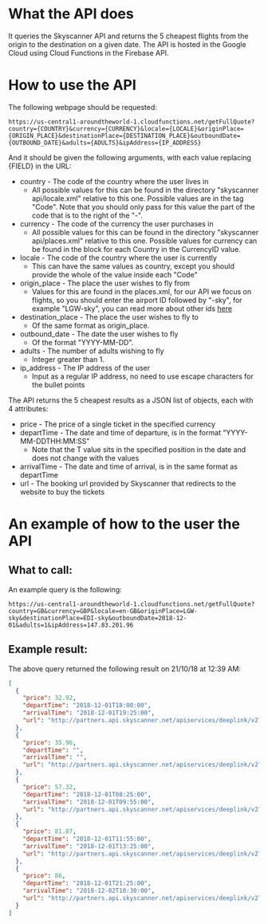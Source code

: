 # What the API does

It queries the Skyscanner API and returns the 5 cheapest flights from the origin to the destination on a given date. The API is hosted in the Google Cloud using Cloud Functions in the Firebase API.

# How to use the API

The following webpage should be requested:

```
https://us-central1-aroundtheworld-1.cloudfunctions.net/getFullQuote?country={COUNTRY}&currency={CURRENCY}&locale={LOCALE}&originPlace={ORIGIN_PLACE}&destinationPlace={DESTINATION_PLACE}&outboundDate={OUTBOUND_DATE}&adults={ADULTS}&ipAddress={IP_ADDRESS}
```

And it should be given the following arguments, with each value replacing {FIELD} in the URL:
* country - The code of the country where the user lives in
    * All possible values for this can be found in the directory "skyscanner api/locale.xml" relative to this one. Possible values are in the tag "Code". Note that you should only pass for this value the part of the code that is to the right of the "-".
* currency - The code of the currency the user purchases in
    * All possible values for this can be found in the directory "skyscanner api/places.xml" relative to this one. Possible values for currency can be found in the block for each Country in the CurrencyID value.
* locale - The code of the country where the user is currently
    * This can have the same values as country, except you should provide the whole of the value inside each "Code"
* origin_place - The place the user wishes to fly from
    * Values for this are found in the places.xml, for our API we focus on flights, so you should enter the airport ID followed by "-sky", for example "LGW-sky", you can read more about other ids [here](https://skyscanner.github.io/slate/#list-of-places)
* destination_place - The place the user wishes to fly to
    * Of the same format as origin_place.
* outbound_date - The date the user wishes to fly
    * Of the format "YYYY-MM-DD".
* adults - The number of adults wishing to fly
    * Integer greater than 1.
* ip_address - The IP address of the user
    * Input as a regular IP address, no need to use escape characters for the bullet points



The API returns the 5 cheapest results as a JSON list of objects, each with 4 attributes:
* price - The price of a single ticket in the specified currency
* departTime - The date and time of departure, is in the format "YYYY-MM-DDTHH:MM:SS"
    * Note that the T value sits in the specified position in the date and does not change with the values
* arrivalTime - The date and time of arrival, is in the same format as departTime
* url - The booking url provided by Skyscanner that redirects to the website to buy the tickets

# An example of how to the user the API

## What to call:

An example query is the following:
```
https://us-central1-aroundtheworld-1.cloudfunctions.net/getFullQuote?country=GB&currency=GBP&locale=en-GB&originPlace=LGW-sky&destinationPlace=EDI-sky&outboundDate=2018-12-01&adults=1&ipAddress=147.83.201.96
```

## Example result:

The above query returned the following result on 21/10/18 at 12:39 AM:
```json
[
  {
    "price": 32.92,
    "departTime": "2018-12-01T18:00:00",
    "arrivalTime": "2018-12-01T19:25:00",
    "url": "http://partners.api.skyscanner.net/apiservices/deeplink/v2?_cje=q9KAO3jUxwSfUivtRw7r0UY0WGHFC2lgbfiv1WFM%2b1cN1SFTJDuWfMwhJZJ5tQSo&url=https%3a%2f%2fwww.skyscanner.net%2ftransport_deeplink%2f4.0%2fUK%2fen-GB%2fGBP%2feasy%2f1%2f13542.11235.2018-12-01%2fair%2fairli%2fflights%3fitinerary%3dflight%7c-32356%7c811%7c13542%7c2018-12-01T18%3a00%7c11235%7c2018-12-01T19%3a25%7c85%7c-%7c-%7c-%26carriers%3d-32356%26operators%3d-32356%26passengers%3d1%26channel%3ddataapi%26cabin_class%3deconomy%26facilitated%3dfalse%26ticket_price%3d32.92%26is_npt%3dfalse%26is_multipart%3dfalse%26client_id%3dskyscanner_b2b%26commercial_filters%3dfalse%26q_datetime_utc%3d2018-10-20T22%3a18%3a00"
  },
  {
    "price": 35.96,
    "departTime": "",
    "arrivalTime": "",
    "url": "http://partners.api.skyscanner.net/apiservices/deeplink/v2?_cje=q9KAO3jUxwSfUivtRw7r0UY0WGHFC2lgbfiv1WFM%2b1cN1SFTJDuWfMwhJZJ5tQSo&url=https%3a%2f%2fwww.skyscanner.net%2ftransport_deeplink%2f4.0%2fUK%2fen-GB%2fGBP%2fba__%2f1%2f13542.11235.2018-12-01%2fair%2fairli%2fflights%3fitinerary%3dflight%7c-32480%7c2946%7c13542%7c2018-12-01T19%3a45%7c11235%7c2018-12-01T21%3a10%7c85%7cOELZ0KO%7cO%7cBasic%26carriers%3d-32480%26operators%3d-32480%26passengers%3d1%26channel%3ddataapi%26cabin_class%3deconomy%26facilitated%3dtrue%26ticket_price%3d35.96%26is_npt%3dfalse%26is_multipart%3dfalse%26client_id%3dskyscanner_b2b%26deeplink_ids%3deu-west-1.prod_189988a8644f52cda71ccc44c953744e%26commercial_filters%3dfalse%26q_datetime_utc%3d2018-10-20T15%3a38%3a00%26source_website_id%3damac"
  },
  {
    "price": 57.32,
    "departTime": "2018-12-01T08:25:00",
    "arrivalTime": "2018-12-01T09:55:00",
    "url": "http://partners.api.skyscanner.net/apiservices/deeplink/v2?_cje=q9KAO3jUxwSfUivtRw7r0UY0WGHFC2lgbfiv1WFM%2b1cN1SFTJDuWfMwhJZJ5tQSo&url=https%3a%2f%2fwww.skyscanner.net%2ftransport_deeplink%2f4.0%2fUK%2fen-GB%2fGBP%2feasy%2f1%2f13542.11235.2018-12-01%2fair%2fairli%2fflights%3fitinerary%3dflight%7c-32356%7c803%7c13542%7c2018-12-01T08%3a25%7c11235%7c2018-12-01T09%3a55%7c90%7c-%7c-%7c-%26carriers%3d-32356%26operators%3d-32356%26passengers%3d1%26channel%3ddataapi%26cabin_class%3deconomy%26facilitated%3dfalse%26ticket_price%3d57.32%26is_npt%3dfalse%26is_multipart%3dfalse%26client_id%3dskyscanner_b2b%26commercial_filters%3dfalse%26q_datetime_utc%3d2018-10-20T22%3a18%3a00"
  },
  {
    "price": 81.87,
    "departTime": "2018-12-01T11:55:00",
    "arrivalTime": "2018-12-01T13:25:00",
    "url": "http://partners.api.skyscanner.net/apiservices/deeplink/v2?_cje=q9KAO3jUxwSfUivtRw7r0UY0WGHFC2lgbfiv1WFM%2b1cN1SFTJDuWfMwhJZJ5tQSo&url=https%3a%2f%2fwww.skyscanner.net%2ftransport_deeplink%2f4.0%2fUK%2fen-GB%2fGBP%2fpack%2f1%2f13542.11235.2018-12-01%2fair%2ftrava%2fflights%3fitinerary%3dflight%7c-32480%7c2938%7c13542%7c2018-12-01T11%3a55%7c11235%7c2018-12-01T13%3a25%7c90%7c-%7c-%7c-%26carriers%3d-32480%26operators%3d-32480%26passengers%3d1%26channel%3ddataapi%26cabin_class%3deconomy%26facilitated%3dfalse%26ticket_price%3d81.87%26is_npt%3dfalse%26is_multipart%3dfalse%26client_id%3dskyscanner_b2b%26deeplink_ids%3deu-west-1.prod_1795aaebe01485c328b225400d072fe0%26commercial_filters%3dfalse%26q_datetime_utc%3d2018-10-20T22%3a36%3a00"
  },
  {
    "price": 86,
    "departTime": "2018-12-01T21:25:00",
    "arrivalTime": "2018-12-02T10:30:00",
    "url": "http://partners.api.skyscanner.net/apiservices/deeplink/v2?_cje=q9KAO3jUxwSfUivtRw7r0UY0WGHFC2lgbfiv1WFM%2b1cN1SFTJDuWfMwhJZJ5tQSo&url=https%3a%2f%2fwww.skyscanner.net%2ftransport_deeplink%2f4.0%2fUK%2fen-GB%2fGBP%2fskyp%2f1%2f13542.11235.2018-12-01%2fair%2ftrava%2fflights%3fitinerary%3dflight%7c-31685%7c8773%7c13542%7c2018-12-01T21%3a25%7c10413%7c2018-12-01T23%3a35%7c70%7cDOWVYHB%7cD%7c-%3bflight%7c-32677%7c1686%7c10413%7c2018-12-02T09%3a35%7c11235%7c2018-12-02T10%3a30%7c115%7c-%7c-%7c-%26carriers%3d-31685%2c-32677%26operators%3d-31685%3b-32677%26passengers%3d1%26channel%3ddataapi%26cabin_class%3deconomy%26facilitated%3dtrue%26ticket_price%3d86.00%26is_npt%3dfalse%26is_multipart%3dfalse%26client_id%3dskyscanner_b2b%26deeplink_ids%3deu-west-1.prod_a3d61f10bf7325eade7cce339c04d91b%26commercial_filters%3dfalse%26q_datetime_utc%3d2018-10-20T22%3a36%3a00%26transfer_protection%3dprotected"
  }
]
```